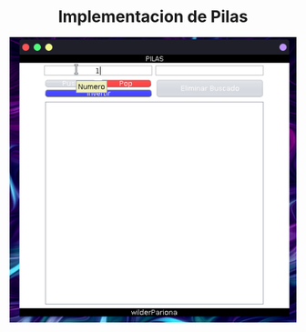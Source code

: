 <h1 align="center">
    Implementacion de Pilas
</h1>

<p align="center">
    <img src="assets/video/pilas.gif" alt="gif pilas">
</p>
